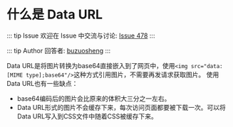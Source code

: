 # 什么是 Data URL



::: tip Issue 
 欢迎在 Issue 中交流与讨论: [Issue 478](https://github.com/shfshanyue/Daily-Question/issues/478) 
:::

::: tip Author 
回答者: [buzuosheng](https://github.com/buzuosheng) 
:::

Data URL是将图片转换为base64直接嵌入到了网页中，使用`<img src="data:[MIME type];base64"/>`这种方式引用图片，不需要再发请求获取图片。
使用Data URL也有一些缺点：
- base64编码后的图片会比原来的体积大三分之一左右。
- Data URL形式的图片不会缓存下来，每次访问页面都要被下载一次。可以将Data URL写入到CSS文件中随着CSS被缓存下来。